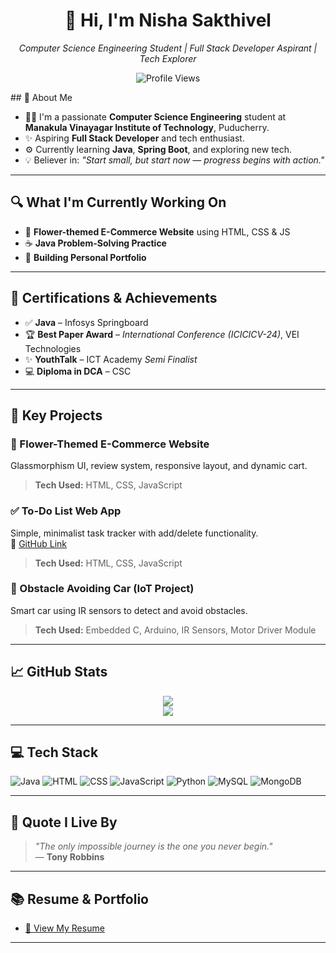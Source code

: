 <h1 align="center">👋 Hi, I'm Nisha Sakthivel</h1> <p align="center"> <em>Computer Science Engineering Student | Full Stack Developer Aspirant | Tech Explorer</em> </p> <p align="center"> <img src="https://komarev.com/ghpvc/?username=Snisha2704&label=Profile%20Views&color=6C63FF" alt="Profile Views" /> </p>
## 🔬 About Me

- 👩‍💼 I'm a passionate **Computer Science Engineering** student at **Manakula Vinayagar Institute of Technology**, Puducherry.
- ✨ Aspiring **Full Stack Developer** and tech enthusiast.
- ⚙️ Currently learning **Java**, **Spring Boot**, and exploring new tech.
- 💡 Believer in: *"Start small, but start now — progress begins with action."*

---

## 🔍 What I'm Currently Working On

- 🌸 **Flower-themed E-Commerce Website** using HTML, CSS & JS  
- ☕ **Java Problem-Solving Practice**
- 📝 **Building Personal Portfolio**

---

## 🏅 Certifications & Achievements

- ✅ **Java** – Infosys Springboard  
- 🏆 **Best Paper Award** – *International Conference (ICICICV-24)*, VEI Technologies  
- ✨ **YouthTalk** – ICT Academy *Semi Finalist*  
- 💻 **Diploma in DCA** – CSC 

---

## 🌟 Key Projects

### 🌿 Flower-Themed E-Commerce Website  
Glassmorphism UI, review system, responsive layout, and dynamic cart.
> **Tech Used:** HTML, CSS, JavaScript

### ✅ To-Do List Web App  
Simple, minimalist task tracker with add/delete functionality.  
🔗 [GitHub Link](https://precious-cuchufli-fe0b15.netlify.app/)  
> **Tech Used:** HTML, CSS, JavaScript

### 🚗 Obstacle Avoiding Car (IoT Project)  
Smart car using IR sensors to detect and avoid obstacles.
> **Tech Used:** Embedded C, Arduino, IR Sensors, Motor Driver Module

---

## 📈 GitHub Stats

<p align="center">
  <img src="https://github-readme-stats.vercel.app/api?username=Snisha2704&show_icons=true&theme=default" />
  <br />
  <img src="https://github-readme-activity-graph.vercel.app/graph?username=Snisha2704&theme=github-light&hide_border=false&area=true" />
</p>

---

## 💻 Tech Stack

![Java](https://img.shields.io/badge/Java-orange?style=flat-square&logo=java&logoColor=white)
![HTML](https://img.shields.io/badge/HTML5-e34c26?style=flat-square&logo=html5&logoColor=white)
![CSS](https://img.shields.io/badge/CSS3-1572B6?style=flat-square&logo=css3&logoColor=white)
![JavaScript](https://img.shields.io/badge/JavaScript-f7df1e?style=flat-square&logo=javascript&logoColor=black)
![Python](https://img.shields.io/badge/Python-3776AB?style=flat-square&logo=python&logoColor=white)
![MySQL](https://img.shields.io/badge/MySQL-005C84?style=flat-square&logo=mysql&logoColor=white)
![MongoDB](https://img.shields.io/badge/MongoDB-4EA94B?style=flat-square&logo=mongodb&logoColor=white)

---

## 💬 Quote I Live By

> *"The only impossible journey is the one you never begin."*  
> — **Tony Robbins**

---

## 📚 Resume & Portfolio

- [📄 View My Resume](https://drive.google.com/file/d/1YFtX-1FO7kTQzdwy4WvP3AXKU_YKeFjG/view?usp=drive_link)


---
